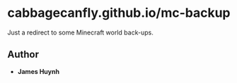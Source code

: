 # cabbagecanfly.github.io/mc-backup
Just a redirect to some Minecraft world back-ups.

## Author
* **James Huynh**
